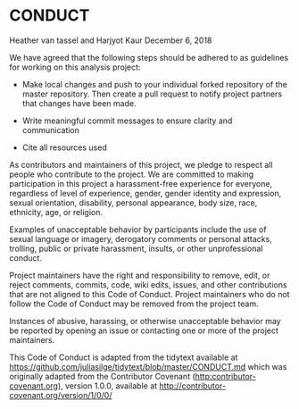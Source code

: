 CONDUCT
================
Heather van tassel and Harjyot Kaur
December 6, 2018

We have agreed that the following steps should be adhered to as guidelines for working on this analysis project:

-   Make local changes and push to your individual forked repository of the master repository. Then create a pull request to notify project partners that changes have been made.

-   Write meaningful commit messages to ensure clarity and communication

-   Cite all resources used

As contributors and maintainers of this project, we pledge to respect all people who contribute to the project. We are committed to making participation in this project a harassment-free experience for everyone, regardless of level of experience, gender, gender identity and expression, sexual orientation, disability, personal appearance, body size, race, ethnicity, age, or religion.

Examples of unacceptable behavior by participants include the use of sexual language or imagery, derogatory comments or personal attacks, trolling, public or private harassment, insults, or other unprofessional conduct.

Project maintainers have the right and responsibility to remove, edit, or reject comments, commits, code, wiki edits, issues, and other contributions that are not aligned to this Code of Conduct. Project maintainers who do not follow the Code of Conduct may be removed from the project team.

Instances of abusive, harassing, or otherwise unacceptable behavior may be reported by opening an issue or contacting one or more of the project maintainers.

This Code of Conduct is adapted from the tidytext available at <https://github.com/juliasilge/tidytext/blob/master/CONDUCT.md> which was originally adapted from the Contributor Covenant (<http:contributor-covenant.org>), version 1.0.0, available at <http://contributor-covenant.org/version/1/0/0/>
